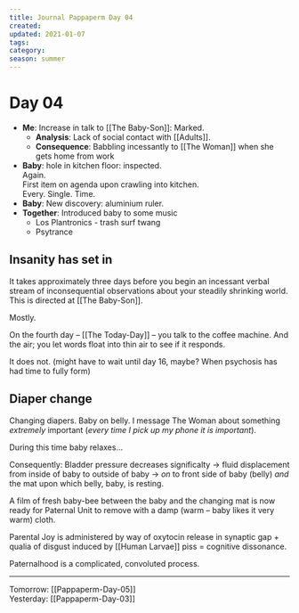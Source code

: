```yaml
---
title: Journal Pappaperm Day 04
created: 
updated: 2021-01-07
tags:
category:
season: summer
---
```


# Day 04
- **Me**: Increase in talk to [[The Baby-Son]]: Marked.  
	- **Analysis**: Lack of social contact with [[Adults]].  
	- **Consequence**: Babbling incessantly to [[The Woman]] when she gets home from work  
- **Baby**: hole in kitchen floor: inspected.  
Again.  
First item on agenda upon crawling into kitchen.  
Every. Single. Time.
- **Baby**: New discovery: aluminium ruler.
- **Together**: Introduced baby to some music
	- Los Plantronics - trash surf twang
	- Psytrance

## Insanity has set in
It takes approximately three days before you begin an incessant verbal stream of inconsequential observations about your steadily shrinking world. This is directed at [[The Baby-Son]].  
  
Mostly.  

On the fourth day – [[The Today-Day]] – you talk to the coffee machine. And the air; you let words float into thin air to see if it responds.  

It does not. (might have to wait until day 16, maybe? When psychosis has had time to fully form)

## Diaper change
Changing diapers. Baby on belly. I message The Woman about something *extremely* important (*every time I pick up my phone it is important*). 

During this time baby relaxes...

Consequently: Bladder pressure decreases significalty → fluid displacement from inside of baby to outside of baby → *on* to front side of baby (belly) *and* the mat upon which belly, baby, is resting.

A film of fresh baby-bee between the baby and the changing mat is now ready for Paternal Unit to remove with a damp (warm – baby likes it very warm) cloth.

Parental Joy is administered by way of oxytocin release in synaptic gap + qualia of disgust induced by [[Human Larvae]] piss = cognitive dissonance.

Paternalhood is a complicated, convoluted process.

---

Tomorrow: [[Pappaperm-Day-05]]  
Yesterday: [[Pappaperm-Day-03]]  